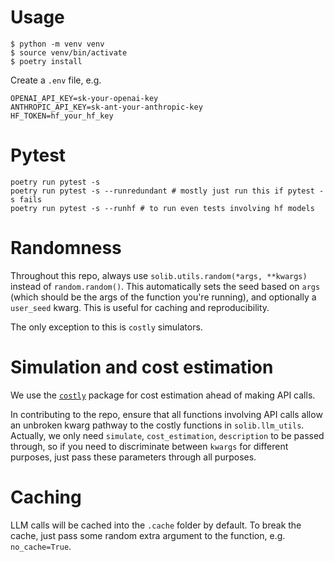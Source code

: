 # Usage

```
$ python -m venv venv
$ source venv/bin/activate
$ poetry install
```

Create a `.env` file, e.g.

```
OPENAI_API_KEY=sk-your-openai-key
ANTHROPIC_API_KEY=sk-ant-your-anthropic-key
HF_TOKEN=hf_your_hf_key
```

# Pytest

```
poetry run pytest -s
poetry run pytest -s --runredundant # mostly just run this if pytest -s fails
poetry run pytest -s --runhf # to run even tests involving hf models
```

# Randomness

Throughout this repo, always use `solib.utils.random(*args, **kwargs)` instead of `random.random()`. This automatically sets the seed based on `args` (which should be the args of the function you're running), and optionally a `user_seed` kwarg. This is useful for caching and reproducibility.

The only exception to this is `costly` simulators.

# Simulation and cost estimation

We use the [`costly`](https://github.com/abhimanyupallavisudhir/costly) package for cost estimation ahead of making API calls.

In contributing to the repo, ensure that all functions involving API calls allow an unbroken kwarg pathway to the costly functions in `solib.llm_utils`. Actually, we only need `simulate`, `cost_estimation`, `description` to be passed through, so if you need to discriminate between `kwargs` for different purposes, just pass these parameters through all purposes.

# Caching

LLM calls will be cached into the `.cache` folder by default. To break the cache, just pass some random extra argument to the function, e.g. `no_cache=True`.